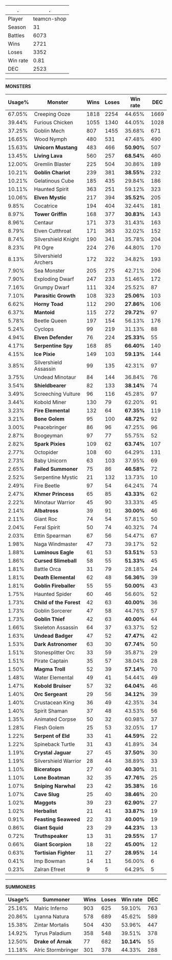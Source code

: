 .|.
|-|-
Player|teamcn-shop
Season|31
Battles|6073
Wins|2721
Loses|3352
Win rate|0.81
DEC|2523

---
**MONSTERS**

Usage%|Monster|Wins|Loses|Win rate|DEC|
-|-|-|-|-|-|
67.05%|Creeping Ooze|1818|2254|44.65%|1669|
39.44%|Furious Chicken|1055|1340|44.05%|1028|
37.25%|Goblin Mech|807|1455|35.68%|671|
16.65%|Wood Nymph|480|531|47.48%|490|
15.63%|**Unicorn Mustang**|483|466|**50.90%**|507|
13.45%|**Living Lava**|560|257|**68.54%**|460|
12.00%|Gremlin Blaster|225|504|30.86%|189|
10.21%|**Goblin Chariot**|239|381|**38.55%**|232|
10.21%|Gelatinous Cube|185|435|29.84%|186|
10.11%|Haunted Spirit|363|251|59.12%|323|
10.06%|**Elven Mystic**|217|394|**35.52%**|205|
9.85%|Cocatrice|194|404|32.44%|181|
8.97%|**Tower Griffin**|168|377|**30.83%**|143|
8.96%|Centaur|171|373|31.43%|163|
8.79%|Elven Cutthroat|171|363|32.02%|152|
8.74%|Silvershield Knight|190|341|35.78%|204|
8.23%|Pit Ogre|224|276|44.80%|170|
8.13%|Silvershield Archers|172|322|34.82%|193|
7.90%|Sea Monster|205|275|42.71%|206|
7.90%|Exploding Dwarf|247|233|51.46%|172|
7.16%|Grumpy Dwarf|111|324|25.52%|87|
7.10%|**Parasitic Growth**|108|323|**25.06%**|103|
6.62%|**Horny Toad**|112|290|**27.86%**|106|
6.37%|**Mantoid**|115|272|**29.72%**|97|
5.78%|Beetle Queen|197|154|56.13%|176|
5.24%|Cyclops|99|219|31.13%|88|
4.94%|**Elven Defender**|76|224|**25.33%**|55|
4.17%|**Serpentine Spy**|168|85|**66.40%**|140|
4.15%|**Ice Pixie**|149|103|**59.13%**|144|
3.85%|Silvershield Assassin|99|135|42.31%|97|
3.75%|Undead Minotaur|84|144|36.84%|76|
3.54%|**Shieldbearer**|82|133|**38.14%**|74|
3.49%|Screeching Vulture|96|116|45.28%|97|
3.44%|Kobold Miner|130|79|62.20%|91|
3.23%|**Fire Elemental**|132|64|**67.35%**|119|
3.21%|**Bone Golem**|95|100|**48.72%**|92|
3.00%|Peacebringer|86|96|47.25%|96|
2.87%|Boogeyman|97|77|55.75%|52|
2.82%|**Spark Pixies**|109|62|**63.74%**|107|
2.77%|Octopider|108|60|64.29%|131|
2.73%|Baby Unicorn|63|103|37.95%|69|
2.65%|**Failed Summoner**|75|86|**46.58%**|72|
2.52%|Serpentine Mystic|21|132|13.73%|10|
2.49%|Fire Beetle|97|54|64.24%|74|
2.47%|**Khmer Princess**|65|85|**43.33%**|62|
2.22%|Minotaur Warrior|45|90|33.33%|45|
2.14%|**Albatross**|39|91|**30.00%**|46|
2.11%|Giant Roc|74|54|57.81%|50|
2.04%|Feral Spirit|50|74|40.32%|74|
2.03%|Ettin Spearman|67|56|54.47%|67|
1.98%|Naga Windmaster|47|73|39.17%|52|
1.88%|**Luminous Eagle**|61|53|**53.51%**|53|
1.86%|**Cursed Slimeball**|58|55|**51.33%**|45|
1.81%|Battle Orca|31|79|28.18%|24|
1.81%|**Death Elemental**|62|48|**56.36%**|39|
1.81%|**Goblin Fireballer**|55|55|**50.00%**|43|
1.75%|Haunted Spider|60|46|56.60%|52|
1.73%|**Child of the Forest**|42|63|**40.00%**|36|
1.73%|Goblin Sorcerer|47|58|44.76%|57|
1.73%|**Goblin Thief**|42|63|**40.00%**|44|
1.66%|Skeleton Assassin|64|37|63.37%|52|
1.63%|**Undead Badger**|47|52|**47.47%**|42|
1.53%|**Dark Astronomer**|63|30|**67.74%**|50|
1.51%|Stonesplitter Orc|33|59|35.87%|29|
1.51%|Pirate Captain|35|57|38.04%|28|
1.50%|**Magma Troll**|52|39|**57.14%**|70|
1.48%|Water Elemental|49|41|54.44%|49|
1.47%|**Kobold Bruiser**|57|32|**64.04%**|46|
1.40%|**Orc Sergeant**|29|56|**34.12%**|39|
1.40%|Crustacean King|36|49|42.35%|34|
1.40%|Spirit Shaman|37|48|43.53%|56|
1.35%|Animated Corpse|50|32|60.98%|37|
1.28%|Flesh Golem|25|53|32.05%|17|
1.22%|**Serpent of Eld**|33|41|**44.59%**|22|
1.22%|Spineback Turtle|31|43|41.89%|34|
1.19%|**Crystal Jaguar**|27|45|**37.50%**|30|
1.19%|Silvershield Warrior|28|44|38.89%|33|
1.10%|**Biceratops**|27|40|**40.30%**|31|
1.10%|**Lone Boatman**|32|35|**47.76%**|25|
1.07%|**Sniping Narwhal**|23|42|**35.38%**|16|
1.07%|**Cave Slug**|25|40|**38.46%**|20|
1.02%|**Maggots**|39|23|**62.90%**|27|
1.02%|**Herbalist**|21|41|**33.87%**|19|
0.91%|**Feasting Seaweed**|22|33|**40.00%**|19|
0.86%|**Giant Squid**|23|29|**44.23%**|13|
0.72%|**Truthspeaker**|13|31|**29.55%**|17|
0.66%|**Giant Scorpion**|18|22|**45.00%**|12|
0.63%|**Tortisian Fighter**|11|27|**28.95%**|14|
0.41%|Imp Bowman|14|11|56.00%|6|
0.23%|Zalran Efreet|9|5|64.29%|5|

---
**SUMMONERS**

Usage%|Summoner|Wins|Loses|Win rate|DEC|
-|-|-|-|-|-|
25.16%|Malric Inferno|903|625|59.10%|763|
20.86%|Lyanna Natura|578|689|45.62%|589|
15.38%|Zintar Mortalis|504|430|53.96%|447|
14.92%|Tyrus Paladium|358|548|39.51%|378|
12.50%|**Drake of Arnak**|77|682|**10.14%**|55|
11.18%|Alric Stormbringer|301|378|44.33%|288|
